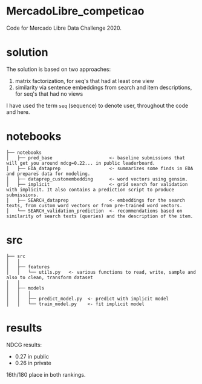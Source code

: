 MercadoLibre_competicao
==============================

Code for Mercado Libre Data Challenge 2020.


# solution

The solution is based on two approaches:
1. matrix factorization, for seq's that had at least one view
2. similarity via sentence embeddings from search and item descriptions, for seq's that had no views

I have used the term `seq` (sequence) to denote user, throughout the code and here.

# notebooks

    ├── notebooks
    │   ├── pred_base                     <- baseline submissions that will get you around ndcg=0.22... in public leaderboard.
    │   ├── EDA_dataprep                  <- summarizes some finds in EDA and prepares data for modeling.
    │   ├── dataprep_customembedding      <- word vectors using gensim.
    │   ├── implicit                      <- grid search for validation with implicit. It also contains a prediction script to produce submissions.
    │   ├── SEARCH_dataprep               <- embeddings for the search texts, from custom word vectors or from pre-trained word vectors.
    │   └── SEARCH_validation_prediction  <- recommendations based on similarity of search texts (queries) and the description of the item.
    
# src

    ├── src
    │   │
    │   ├── features       
    │   │   └── utils.py   <- various functions to read, write, sample and also to clean, transform dataset
    │   │
    │   ├── models         
    │   │   │          
    │   │   ├── predict_model.py  <- predict with implicit model
    │   │   └── train_model.py    <- fit implicit model
    

# results

NDCG results:
* 0.27 in public
* 0.26 in private

16th/180 place in both rankings.



